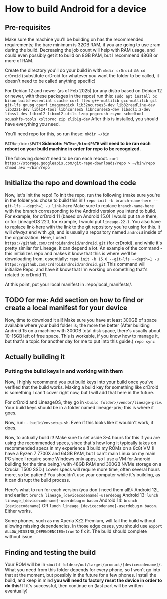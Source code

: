 # How to build Android for a device
## Pre-requisites

Make sure the machine you'll be building on has the recommended requirements; the bare minimum is 32GB RAM, if you are going to use zram during the build. Decreasing the job count will help with RAM usage, and could even possibly get it to build on 8GB RAM, but I recommend 48GB or more of RAM.

Create the directory you'll do your build in with ```mkdir crDroid && cd crDroid``` (substitute crDroid for whatever you want the folder to be called, it doesn't need to be called anything specific)

For Debian 12 and newer (as of Feb 2025) (or any distro based on Debian 12 or newer, with these packages in the repos) run this:
```sudo apt install bc bison build-essential ccache curl flex g++-multilib gcc-multilib git git-lfs gnupg gperf imagemagick lib32ncurses5-dev lib32readline-dev lib32z1-dev liblz4-tool libncurses5 libncurses5-dev libsdl1.2-dev libssl-dev libxml2 libxml2-utils lzop pngcrush rsync schedtool squashfs-tools xsltproc zip zlib1g-dev```
After this is installed, you should have everything you need.

You'll need repo for this, so run these:
```mkdir ~/bin```

```PATH=~/bin:$PATH``` **Sidenote: ```PATH=~/bin:$PATH``` will need to be ran each reboot on your build machine in order for repo to be recognized.**

The following doesn't need to be ran each reboot.
```curl https://storage.googleapis.com/git-repo-downloads/repo > ~/bin/repo```
```chmod a+x ~/bin/repo```

## Initialize the repo and download the code
Now, let's init the repo!
To init the repo, run the following (make sure you're in the folder you chose to build this in!)
```repo init -b branch-name-here --git-lfs --depth=1 -u link-here```
Make sure to replace `branch-name-here` with the branch corresponding to the Android version you intend to build. For example, for crDroid 11 (based on Android 15.0) I would put `15.0` there, or for LineageOS 22.1, for example, I would put `lineage-22.1`. You also have to replace link-here with the link to the git repository you're using for this. It will *always* end with .git, and is usually a repository named `android` inside of the organization. Here, I used `https://github.com/crdroidandroid/android.git` (for crDroid), and while it's pretty similar for Lineage, it can depend a lot.
An example of the command - this initializes repo and makes it know that this is where we'll be downloading from, essentially:
```repo init -b 15.0 --git-lfs --depth=1 -u https://github.com/crdroidandroid/android.git``` This command will initialize Repo, and have it know that I'm working on something that's related to crDroid 11.

At this point, put your local manifest in .repo/local_manifests/.
## TODO for me: Add section on how to find or create a local manifest for your device

Now, time to download it all! Make sure you have at least 300GB of space available where your build folder is; the more the better (After building Android 15 on a machine with 300GB total disk space, there's usually about 10-15GB left of free space. This is workable, if you know how to manage it, but that's a topic for another day for me to put into this guide.)
```repo sync```

## Actually building it
### Putting the build keys in and working with them
Now, I highly recommend you put build keys into your build once you've verified that the build works. Making a build key for something like crDroid is something I can't cover right now, but I will add that here in the future.

For crDroid and LineageOS, they go in `<build folder>/vendor/lineage-priv`. Your build keys should be in a folder named lineage-priv; this is where it goes.

Now, run:
```. build/envsetup.sh```. Even if this looks like it wouldn't work, it does.

Now, to actually build it! Make sure to set aside 3-4 hours for this if you are using the recommended specs, since that's how long it typically takes on recommended specs in my experience (I build my ROMs on a 8c8t VM (I have a Ryzen 7 7700X and 64GB RAM, but I can't main Linux on my main PC since I require some Windows only apps, so I use a VM for Android building for the time being.) with 48GB RAM and 300GB NVMe storage on a Crucial T500 SSD.) Lower specs will require more time, often several hours more, so be patient! You shouldn't use your computer while it's building, as it can disrupt the build process.

Here's what to run for each version (you don't need them all!):
Android 12L and earlier:
```brunch lineage_[devicecodename]-userdebug```
Android 13:
```lunch lineage_[devicecodename]-userdebug```
```m bacon```
Android 14:
```brunch [devicecodename]``` OR ```lunch lineage_[devicecodename]-userdebug```
```m bacon```. Either works.

Some phones, such as my Xperia XZ2 Premium, will fail the build without allowing missing dependencies. In those edge cases, you should use ```export ALLOW_MISSING_DEPENDENCIES=true``` to fix it. The build should complete without issue.

## Finding and testing the build
Your ROM will be in `<build folder>/out/target/product/[devicecodename]/`. What you need from this folder depends for every phone, so I won't go into that at the moment, but possibly in the future for a few phones.
Install the build, and keep in mind **you will need to factory reset the device in order to do this!**
If it's successful, then continue on (last part will be written eventually)
